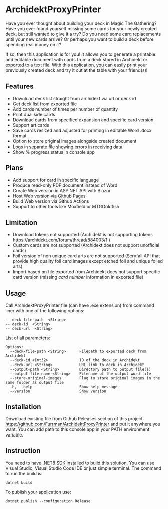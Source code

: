 # ArchidektProxyPrinter

Have you ever thought about building your deck in Magic The Gathering? Have you ever found yourself missing some cards for your newly created deck, but still wanted to give it a try? Do you need some card replacements until your new cards arrive? Or perhaps you want to build a deck before spending real money on it?

If so, then this application is for you! It allows you to generate a printable and editable document with cards from a deck stored in Archidekt or exported to a text file. With this application, you can easily print your previously created deck and try it out at the table with your friend(s)!

## Features

- Download deck list straight from archidekt via url or deck id
- Get deck list from exported file
- Add cards number of times per number of quantity
- Print dual side cards
- Download cards from specified expansion and specific card version
- Support art cards
- Save cards resized and adjusted for printing in editable Word .docx format
- Option to store original images alongside created document
- Logs in separate file showing errors in receiving data
- Show % progress status in console app

## Plans

- Add support for card in specific language
- Produce read-only PDF document instead of Word
- Create Web version in ASP.NET API with Blazor
- Host Web version via Github Pages
- Build Web version via Github Actions
- Support to other tools like Moxfield or MTGGoldfish

## Limitation

- Download tokens not supported (Archidekt is not supporting tokens https://archidekt.com/forum/thread/884003/1 )
- Custom cards are not supported (Archidekt does not support unofficial cards)
- Foil version of non unique card arts are not supported (Scryfall API that provide high quality foil card images except etched foil and unique foiled arts)
- Import based on file exported from Archidekt does not support specific card version (missing *card number* information in exported file)

## Usage

Call ArchidektProxyPrinter file (can have .exe extension) from command liner with one of the following options:

    -- deck-file-path  <String>
    -- deck-id  <String>
    -- deck-url  <String>

List of all parameters:
```
Options:
  --deck-file-path <String>      Filepath to exported deck from Archidekt
  --deck-id <Int32>              ID of the deck in Archidekt
  --deck-url <String>            URL link to deck in Archidekt
  --output-path <String>         Directory path to output file(s)
  --output-file-name <String>    Filename of the output word file
  --store-original-images        Flag to store original images in the same folder as output file
  -h, --help                     Show help message
  --version                      Show version
  ```

## Installation

Download existing file from Github Releases section of this project https://github.com/Furrman/ArchidektProxyPrinter and put it anywhere you want. You can add path to this console app in your PATH environment variable.

## Instruction

You need to have .NET8 SDK installed to build this solution. You can use Visual Studio, Visual Studio Code IDE or just simple terminal. The command to run the build is:

`dotnet build`

To publish your application use:

`dotnet publish --configuration Release`
